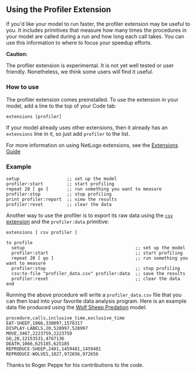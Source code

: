 ## Using the Profiler Extension

If you'd like your model to run faster, the profiler extension
may be useful to you. It includes primitives that measure how many
times the procedures in your model are called during a run and how
long each call takes. You can use this information to where to focus
your speedup efforts.

**Caution:**

The profiler extension is experimental. It is not yet well tested or
user friendly. Nonetheless, we think some users will find it useful.

### How to use

The profiler extension comes preinstalled. To use the extension in
your model, add a line to the top of your Code tab:

```NetLogo
extensions [profiler]
```

If your model already uses other extensions, then it already has an
`extensions` line in it, so just add `profiler` to the list.

For more information on using NetLogo extensions,
see the [Extensions Guide](http://ccl.northwestern.edu/netlogo/docs/extensions.html)

### Example

```NetLogo
setup                  ;; set up the model
profiler:start         ;; start profiling
repeat 20 [ go ]       ;; run something you want to measure
profiler:stop          ;; stop profiling
print profiler:report  ;; view the results
profiler:reset         ;; clear the data
```

Another way to use the profiler is to export its raw data using
the [`csv` extension](https://ccl.northwestern.edu/netlogo/docs/csv.html)
and the `profiler:data` primitive:

```NetLogo
extensions [ csv profiler ]

to profile
  setup                                          ;; set up the model
  profiler:start                                 ;; start profiling
  repeat 20 [ go ]                               ;; run something you want to measure
  profiler:stop                                  ;; stop profiling
  csv:to-file "profiler_data.csv" profiler:data  ;; save the results
  profiler:reset                                 ;; clear the data  
end
```

Running the above procedure will write a `profiler_data.csv` file that you can then load into your
favorite data analysis program. Here is an example data file produced using
the [Wolf Sheep Predation](https://ccl.northwestern.edu/netlogo/models/WolfSheepPredation) model:

```CSV
procedure,calls,inclusive_time,exclusive_time
EAT-SHEEP,1066,330097,1576317
DISPLAY-LABELS,20,528997,528997
MOVE,3467,2223759,2223759
GO,20,12153531,4767136
DEATH,1066,625185,625185
REPRODUCE-SHEEP,2401,1459481,1459481
REPRODUCE-WOLVES,1027,972656,972656
```

Thanks to Roger Peppe for his contributions to the code.

